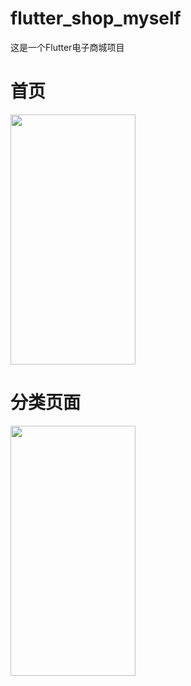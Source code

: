 # flutter_shop_myself
这是一个Flutter电子商城项目

# 首页

<image src = "https://github.com/SunLongbri/flutter_shop_myself/blob/master/image_1.jpg" width = 200 height = 400>
  
# 分类页面

<image src = "https://github.com/SunLongbri/flutter_shop_myself/blob/master/image_2.jpg" width = 200 height = 400>
  
